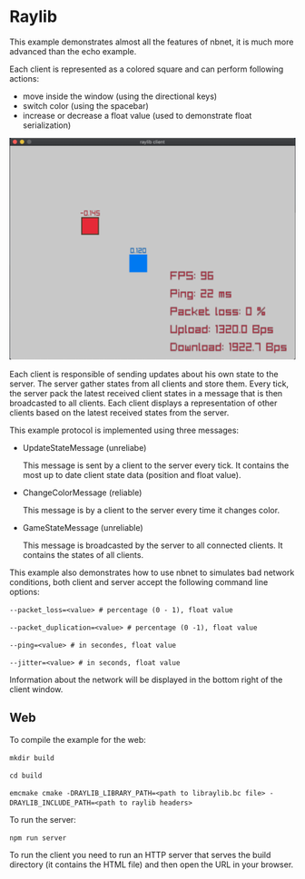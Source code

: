 # Raylib

This example demonstrates almost all the features of nbnet, it is much more advanced than the echo example.

Each client is represented as a colored square and can perform following actions:

- move inside the window (using the directional keys)
- switch color (using the spacebar)
- increase or decrease a float value (used to demonstrate float serialization)

![Screenshot](screenshot.png)

Each client is responsible of sending updates about his own state to the server.
The server gather states from all clients and store them.
Every tick, the server pack the latest received client states in a message that is then broadcasted to all clients.
Each client displays a representation of other clients based on the latest received states from the server.

This example protocol is implemented using three messages:

- UpdateStateMessage (unreliabe)

	This message is sent by a client to the server every tick. It contains the most up to date client state data (position and float value).

- ChangeColorMessage (reliable)

	This message is by a client to the server every time it changes color.

- GameStateMessage (unreliable)

	This message is broadcasted by the server to all connected clients. It contains the states of all clients.

This example also demonstrates how to use nbnet to simulates bad network conditions, both client and server accept the following command line options:

`--packet_loss=<value> # percentage (0 - 1), float value`

`--packet_duplication=<value> # percentage (0 -1), float value`

`--ping=<value> # in secondes, float value`

`--jitter=<value> # in seconds, float value`

Information about the network will be displayed in the bottom right of the client window.

## Web

To compile the example for the web:

`mkdir build`

`cd build`

`emcmake cmake -DRAYLIB_LIBRARY_PATH=<path to libraylib.bc file> -DRAYLIB_INCLUDE_PATH=<path to raylib headers>`

To run the server:

`npm run server`

To run the client you need to run an HTTP server that serves the build directory (it contains the HTML file) and
then open the URL in your browser.

